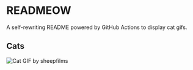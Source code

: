 # READMEOW

A self-rewriting README powered by GitHub Actions to display cat gifs.

## Cats

![Cat GIF by sheepfilms](https://media4.giphy.com/media/zZMTVkTeEfeEg/200.gif?cid=9acd02dad68j4jq8f3d6i90bepqbi7jyi39bru1dbn54ae4j&ep=v1_gifs_search&rid=200.gif&ct=g)
